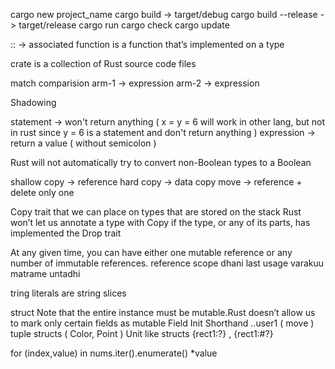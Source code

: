 cargo new project_name
cargo build  -> target/debug
cargo build --release  -> target/release
cargo run
cargo check
cargo update

:: -> associated function is a function that’s implemented on a type

crate is a collection of Rust source code files

match comparision
    arm-1 -> expression
    arm-2 -> expression

Shadowing

statement -> won't return anything  ( x = y = 6 will work in other lang, but not in rust since y = 6 is a statement and don't return anything )
expression -> return a value ( without semicolon )

Rust will not automatically try to convert non-Boolean types to a Boolean

shallow copy -> reference
hard copy -> data copy
move -> reference + delete only one

Copy trait that we can place on types that are stored on the stack
Rust won’t let us annotate a type with Copy if the type, or any of its parts, has implemented the Drop trait

At any given time, you can have either one mutable reference or any number of immutable references.
reference scope dhani last usage varakuu matrame untadhi

tring literals are string slices

struct
    Note that the entire instance must be mutable.Rust doesn’t allow us to mark only certain fields as mutable
    Field Init Shorthand
    ..user1 ( move )
    tuple structs ( Color, Point )
    Unit like structs
    {rect1:?} , {rect1:#?}

for (index,value) in nums.iter().enumerate()
    *value
